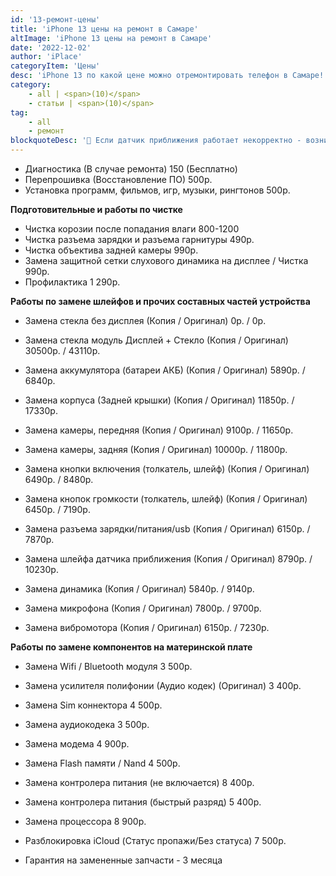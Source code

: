 ```yaml
---
id: '13-ремонт-цены'
title: 'iPhone 13 цены на ремонт в Самаре'
altImage: 'iPhone 13 цены на ремонт в Самаре'
date: '2022-12-02'
author: 'iPlace'
categoryItem: 'Цены'
desc: 'iPhone 13 по какой цене можно отремонтировать телефон в Самаре!'
category:
    - all | <span>(10)</span>
    - статьи | <span>(10)</span>
tag:
    - all
    - ремонт
blockquoteDesc: '🪫 Если датчик приближения работает некорректно - возникают проблемы с внезапным включением/отключением подсветки, и происходит быстрая разрядка аккумулятора.'
---
```


- Диагностика (В случае ремонта)	150 (Бесплатно)
- Перепрошивка (Восстановление ПО)	500р.
- Установка программ, фильмов, игр, музыки, рингтонов	500р.

**Подготовительные и работы по чистке**

- Чистка корозии после попадания влаги	800-1200
- Чистка разъема зарядки и разъема гарнитуры	490р.
- Чистка объектива задней камеры	990р.
- Замена защитной сетки слухового динамика на дисплее / Чистка	990р.
- Профилактика	1 290р.

**Работы по замене шлейфов и прочих составных частей устройства**

- Замена стекла без дисплея (Копия / Оригинал)	0р. / 0р.
- Замена стекла модуль Дисплей + Стекло (Копия / Оригинал)	30500р. / 43110р.

- Замена аккумулятора (батареи АКБ) (Копия / Оригинал)	5890р. / 6840р.
- Замена корпуса (Задней крышки) (Копия / Оригинал)	11850р. / 17330р.

- Замена камеры, передняя (Копия / Оригинал)	9100р. / 11650р.
- Замена камеры, задняя (Копия / Оригинал)	10000р. / 11800р.

- Замена кнопки включения (толкатель, шлейф) (Копия / Оригинал)	6490р. / 8480р.
- Замена кнопок громкости (толкатель, шлейф) (Копия / Оригинал)	6450р. / 7190р.
- Замена разъема зарядки/питания/usb (Копия / Оригинал)	6150р. / 7870р.
- Замена шлейфа датчика приближения (Копия / Оригинал)	8790р. / 10230р.

- Замена динамика (Копия / Оригинал)	5840р. / 9140р.
- Замена микрофона (Копия / Оригинал)	7800р. / 9700р.
- Замена вибромотора (Копия / Оригинал)	6150р. / 7230р.

**Работы по замене компонентов на материнской плате**

- Замена Wifi / Bluetooth модуля	3 500р.
- Замена усилителя полифонии (Аудио кодек) (Оригинал)	3 400р.
- Замена Sim коннектора 	4 500р.
- Замена аудиокодека 	3 500р.
- Замена модема	4 900р.
- Замена Flash памяти / Nand	4 500р.
- Замена контролера питания (не включается)	8 400р.
- Замена контролера питания (быстрый разряд)	5 400р.
- Замена процессора	8 900р.
- Разблокировка iCloud (Статус пропажи/Без статуса)	7 500р.

- Гарантия на замененные запчасти - 3 месяца	